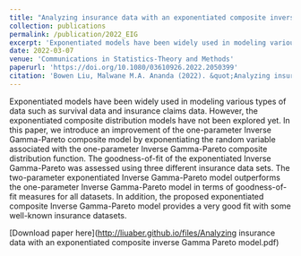 ```yaml
---
title: "Analyzing insurance data with an exponentiated composite inverse Gamma-Pareto model"
collection: publications
permalink: /publication/2022_EIG
excerpt: 'Exponentiated models have been widely used in modeling various types of data such as survival data and insurance claims data. However, the exponentiated composite distribution models have not been explored yet. In this paper, we introduce an improvement of the one-parameter Inverse Gamma-Pareto composite model by exponentiating the random variable associated with the one-parameter Inverse Gamma-Pareto composite distribution function. The goodness-of-fit of the exponentiated Inverse Gamma-Pareto was assessed using three different insurance data sets. The two-parameter exponentiated Inverse Gamma-Pareto model outperforms the one-parameter Inverse Gamma-Pareto model in terms of goodness-of-fit measures for all datasets. In addition, the proposed exponentiated composite Inverse Gamma-Pareto model provides a very good fit with some well-known insurance datasets.'
date: 2022-03-07
venue: 'Communications in Statistics-Theory and Methods'
paperurl: 'https://doi.org/10.1080/03610926.2022.2050399'
citation: 'Bowen Liu, Malwane M.A. Ananda (2022). &quot;Analyzing insurance data with an exponentiated composite inverse Gamma-Pareto model &quot; <i>Communications in Statistics-Theory and Methods</i>. 1(2).'
---
```

Exponentiated models have been widely used in modeling various types of data such as survival data and insurance claims data. However, the exponentiated composite distribution models have not been explored yet. In this paper, we introduce an improvement of the one-parameter Inverse Gamma-Pareto composite model by exponentiating the random variable associated with the one-parameter Inverse Gamma-Pareto composite distribution function. The goodness-of-fit of the exponentiated Inverse Gamma-Pareto was assessed using three different insurance data sets. The two-parameter exponentiated Inverse Gamma-Pareto model outperforms the one-parameter Inverse Gamma-Pareto model in terms of goodness-of-fit measures for all datasets. In addition, the proposed exponentiated composite Inverse Gamma-Pareto model provides a very good fit with some well-known insurance datasets.

[Download paper here](http://liuaber.github.io/files/Analyzing insurance data with an exponentiated composite inverse Gamma Pareto model.pdf)

